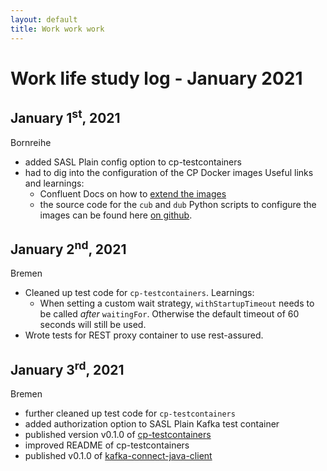 ```yaml
---
layout: default
title: Work work work
---
```


# Work life study log - January 2021

## January 1<sup>st</sup>, 2021
Bornreihe
- added SASL Plain config option to cp-testcontainers
- had to dig into the configuration of the CP Docker images
  Useful links and learnings:
  - Confluent Docs on how to [extend the images](https://docs.confluent.io/platform/current/installation/docker/development.html)
  - the source code for the `cub` and `dub` Python scripts to configure the images can be found here [on github](https://github.com/confluentinc/confluent-docker-utils/tree/master/confluent/docker_utils).

## January 2<sup>nd</sup>, 2021
Bremen
- Cleaned up test code for `cp-testcontainers`.
  Learnings:
  - When setting a custom wait strategy, `withStartupTimeout` needs to be called *after* `waitingFor`.
    Otherwise the default timeout of 60 seconds will still be used.
- Wrote tests for REST proxy container to use rest-assured.

## January 3<sup>rd</sup>, 2021
Bremen
- further cleaned up test code for `cp-testcontainers`
- added authorization option to SASL Plain Kafka test container
- published version v0.1.0 of [cp-testcontainers](https://github.com/christophschubert/cp-testcontainers)
- improved README of cp-testcontainers
- published v0.1.0 of [kafka-connect-java-client](https://github.com/christophschubert/kafka-connect-java-client)
